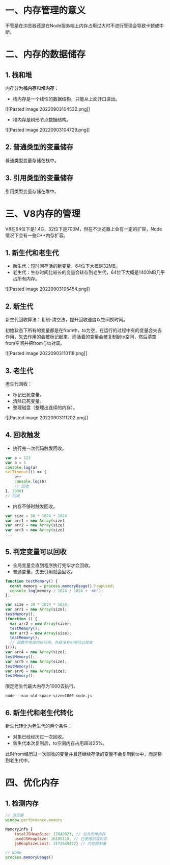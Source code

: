 # 一、内存管理的意义

不管是在浏览器还是在Node服务端上内存占用过大时不进行管理会导致卡顿或中断。

# 二、内存的数据储存

## 1. 栈和堆

内存分为**栈内存**和**堆内存**：

- 栈内存是一个线性的数据结构，只能从上面开口进出。

![[Pasted image 20220903104532.png]]

- 堆内存是树形节点数据结构。

![[Pasted image 20220903104729.png]]

## 2. 普通类型的变量储存

普通类型变量存储在栈中。

## 3. 引用类型的变量储存

引用类型变量存储在堆中。


# 三、V8内存的管理

V8在64位下是1.4G，32位下是700M，但在不浏览器上会有一定的扩容，Node情况下会有一些C++内存扩容。

## 1. 新生代和老生代

- 新生代：短时间存活的新变量，64位下大概是32MB。
- 老生代：生存时间比较长的变量会转存到老生代，64位下大概是1400MB几乎占所有内存。

![[Pasted image 20220903105454.png]]

## 2. 新生代

新生代回收算法：复制-清空法，提升回收速度以空间换时间。

初始状态下所有的变量都是在from中，to为空，在运行的过程中有的变量会失去作用，失去作用的会被标记起来，而活着的变量会被复制到to空间，然后清空from空间并把from与to对调。

![[Pasted image 20220903110118.png]]

## 3. 老生代

老生代回收：
- 标记已死变量。
- 清除已死变量。
- 整理磁盘（整理出连续的内存）。

![[Pasted image 20220903111202.png]]

## 4. 回收触发

- 执行完一次代码触发回收。

```javascript
var a = 123
var b = 1
console.log(a)
setTimeout(() => {
	b++
	console.log(b)
	// 回收
}, 2000)
// 回收
```

- 内存不够时触发回收。

```javascript
var size = 30 * 1024 * 1024
var arr1 = new Array(size)
var arr2 = new Array(size)
var arr3 = new Array(size)
...
```

## 5. 判定变量可以回收

- 全局变量会直到程序执行完毕才会回收。
- 普通变量，失去引用就会回收。

```javascript
function testMemory() {
  const memory = process.memoryUsage().heapUsed;
  console.log(memory / 1024 / 1024 + 'mb');
};

var size = 30 * 1024 * 1024;
var arr1 = new Array(size);
testMemory();
(function () {
  var arr2 = new Array(size);
  testMemory();
  var arr3 = new Array(size);
  testMemory();
  // 函数作用域内执行完，外部没有引用可以释放
}());
var arr4 = new Array(size);
testMemory();
var arr5 = new Array(size);
testMemory();
var arr6 = new Array(size);
testMemory();
```

限定老生代最大内存为1000去执行。

```shell
node --max-old-space-size=1000 code.js
```

## 6. 新生代和老生代转化

新生代转化为老生代的两个条件：

- 对象已经经历过一次回收。
- 新生代本次复制后，to空间内存占用超过25%。

此时from经历过一次回收的变量并且还继续存活的变量不会复制到to中，而是移到老生代中。


# 四、优化内存

## 1. 检测内存

```javascript
// 浏览器
window.performance.memory

MemoryInfo {
	totalJSHeapSize: 17849023, // 总共的堆内存
	usedJSHeapSize: 16185119, // 已使用的堆内存
	jsHeapSizeLimit: 2172649472} // 内存限制量
```

```javascript
// Node
process.memoryUsage()
```











